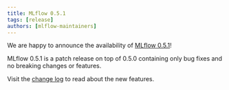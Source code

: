 ```yaml
---
title: MLflow 0.5.1
tags: [release]
authors: [mlflow-maintainers]
---
```


We are happy to announce the availability of [MLflow 0.5.1](https://github.com/mlflow/mlflow/releases/tag/v0.5.1)!

MLflow 0.5.1 is a patch release on top of 0.5.0 containing only bug fixes and no breaking changes or features.

Visit the [change log](https://github.com/mlflow/mlflow/blob/master/CHANGELOG.rst#051-2018-08-23) to read about the new features.
